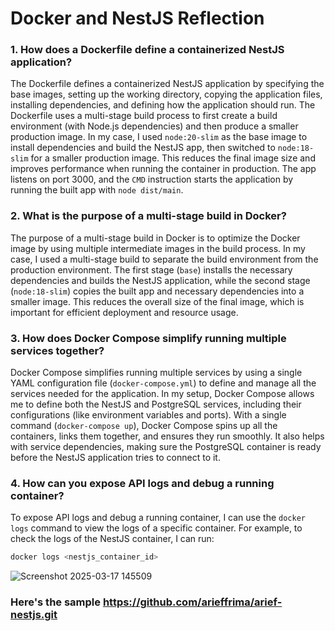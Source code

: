 # Docker and NestJS Reflection

### 1. How does a Dockerfile define a containerized NestJS application?

The Dockerfile defines a containerized NestJS application by specifying the base images, setting up the working directory, copying the application files, installing dependencies, and defining how the application should run. The Dockerfile uses a multi-stage build process to first create a build environment (with Node.js dependencies) and then produce a smaller production image. In my case, I used `node:20-slim` as the base image to install dependencies and build the NestJS app, then switched to `node:18-slim` for a smaller production image. This reduces the final image size and improves performance when running the container in production. The app listens on port 3000, and the `CMD` instruction starts the application by running the built app with `node dist/main`.

### 2. What is the purpose of a multi-stage build in Docker?

The purpose of a multi-stage build in Docker is to optimize the Docker image by using multiple intermediate images in the build process. In my case, I used a multi-stage build to separate the build environment from the production environment. The first stage (`base`) installs the necessary dependencies and builds the NestJS application, while the second stage (`node:18-slim`) copies the built app and necessary dependencies into a smaller image. This reduces the overall size of the final image, which is important for efficient deployment and resource usage.

### 3. How does Docker Compose simplify running multiple services together?

Docker Compose simplifies running multiple services by using a single YAML configuration file (`docker-compose.yml`) to define and manage all the services needed for the application. In my setup, Docker Compose allows me to define both the NestJS and PostgreSQL services, including their configurations (like environment variables and ports). With a single command (`docker-compose up`), Docker Compose spins up all the containers, links them together, and ensures they run smoothly. It also helps with service dependencies, making sure the PostgreSQL container is ready before the NestJS application tries to connect to it.

### 4. How can you expose API logs and debug a running container?

To expose API logs and debug a running container, I can use the `docker logs` command to view the logs of a specific container. For example, to check the logs of the NestJS container, I can run:

```bash
docker logs <nestjs_container_id>
```
![Screenshot 2025-03-17 145509](https://github.com/user-attachments/assets/e2664913-c1e9-4919-82a9-4665a31e4da7)

### Here's the sample https://github.com/arieffrima/arief-nestjs.git
